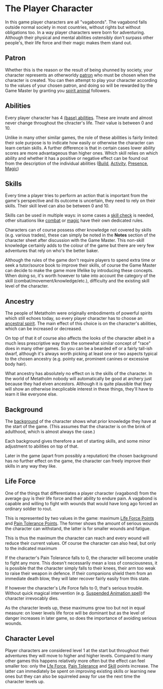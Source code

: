 # The Player Character

In this game player characters are all "vagabonds". The vagabond falls outside normal society in most countries, without rights but without obligations too. In a way player characters were born for adventuring. Although their physical and mental abilities ostensibly don't surpass other people's, their life force and their magic makes them stand out.

## Patron

Whether this is the reason or the result of being shunned by society, your character represents an otherworldy [patron](character:patron) who must be chosen when the character is created. You can then attempt to play your character according to the values of your chosen patron, and doing so will be rewarded by the Game Master by granting you [spirit animal](character:spirit_animals) followers.

## Abilities

Every player character has 4 [(base) abilities](character:abilities). These are innate and almost never change throughout the chracter's life. Their value is between 0 and 10.

Unlike in many other similar games, the role of these abilities is fairly limited: their sole purpose is to indicate how easily or otherwise the character can learn certain skills. A further difference is that in certain cases lower ability scores are more advantageous than higher ones. Which skill relies on which ability and whether it has a positive or negative effect can be found out from the description of the individual abilities ([Build](ability:build), [Activity](ability:activity), [Presence](ability:presence), [Magic](ability:magic))

## Skills

Every time a player tries to perform an action that is important from the game's perspective and its outcome is uncertain, they need to rely on their skills. Their skill level can also be between 0 and 10.

Skills can be used in multiple ways: in some cases a [skill check](rule:skill_check) is needed, other situations like [combat](rule:combat) or [magic](rule:magic) have their own dedicated rules.

Characters can of course possess other knowledge not covered by skills (e.g. various trades), these can simply be noted in the **Notes** section of the character sheet after discussion with the Game Master. This non-skill knowledge certainly adds to the colour of the game but there are very few adventures that rely on who's the better baker.

Although the rules of the game don't require players to spend extra time or seek a tutor/source book to improve their skills, of course the Game Master can decide to make the game more lifelike by introducing these concepts. When doing so, it's worth however to take into account the category of the skill (combat/movement/knowledge/etc.), difficulty and the existing skill level of the character.

## Ancestry

The people of Metatholm were originally embodiments of powerful spirits which still echoes today, so every player character has to choose an [ancestral spirit](character:ancestry). The main effect of this choice is on the character's abilities, which can be increased or decreased.

On top of that it of course also affects the looks of the character albeit in a much less prescriptive way than the somewhat similar concept of "race" does in many other games. So you can be a bearded elf or a fairly tall-ish dwarf, although it's always worth picking at least one or two aspects typical to the chosen ancestry (e.g. pointy ear, prominent canines or excessive body hair).

What ancestry has absolutely no effect on is the skills of the character. In the world of Metatholm nobody will automatically be good at archery just because they had elven ancestors. Although it is quite plausible that they will show an otherwise inecplicable interest in these things, they'll have to learn it like everyone else.

## Background

The [background](character:background) of the character shows what prior knowledge they have at the start of the game. (This assumes that the character is on the brink of adulthood, which is almost always the case.)

Each background gives therefore a set of starting skills, and some minor adjustment to abilities on top of that.

Later in the game (apart from possibly a reputation) the chosen background has no further effect on the game, the character can freely improve their skills in any way they like.

## Life Force

One of the things that differentiates a player character (vagabond) from the average guy is their life force and their ability to endure pain. A vagabond is capable and willing to fight with wounds that would have long ago forced an ordinary soldier to rout.

This is represented by two values in the game: maximum [Life Force Points](character:ep) and [Pain Tolerance Points](character:fp). The former shows the amount of serious wounds the character can withstand, the latter is for smaller wounds and fatigue.

This is thus the maximum the character can reach and every wound will reduce their current values. Of course the character can also heal, but only to the indicated maximum

If the character's Pain Tolerance falls to 0, the character will become unable to fight any more. This doesn't necessarily mean a loss of consciousness, it is possible that the character simply falls to their knees, their arm too weak to raise their weapon in defence. If their companions shield them from an immediate death blow, they will later recover fairly easily from this state.

If however the character's Life Force falls to 0, that's serious trouble. Without quick magical intervention (e.g. [Suspended Animation spell](spell:suspended_animation)) the character irrevocably dies.

As the character levels up, these maximums grow too but not in equal measure: on lower levels life force will be dominant but as the level of danger increases in later game, so does the importance of avoiding serious wounds.

## Character Level

Player characters are considered level 1 at the start but throughout their adventures they will move to higher and higher levels. Compared to many other games this happens relatively more often but the effect can feel smaller too: only the [Lfe Force](character:ep), [Pain Tolerance](character:fp) and [Skill](character:kp) points increase. The latter can immediately be spent on improving existing skills or learning new ones but they can also be squirreled away for use the next time the character levels up.